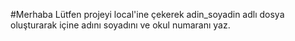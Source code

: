 #Merhaba Lütfen projeyi local'ine çekerek adin_soyadin adlı dosya oluşturarak içine adını soyadını ve okul numaranı yaz.
